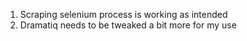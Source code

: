 1.  Scraping selenium process is working as intended
2.  Dramatiq needs to be tweaked a bit more for my use
